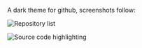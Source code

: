 A dark theme for github, screenshots follow:

![Repository list](http://i.imgur.com/XnUsB.png)

![Source code highlighting](http://i.imgur.com/Ggwcz.png)
